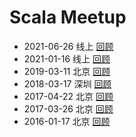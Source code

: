 # Scala Meetup
- 2021-06-26 线上 [回顾](2021-06-26)
- 2021-01-16 线上 [回顾](2021-01-16/README.md)
- 2019-03-11 北京 [回顾](2019-03-11/README.md)
- 2018-03-17 深圳 [回顾](2018-03-17/README.md)
- 2017-04-22 北京 [回顾](2017-04-22/README.md)
- 2017-03-26 北京 [回顾](2017-03-26/README.md)
- 2016-01-17 北京 [回顾](2016-01-17/README.md)
